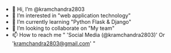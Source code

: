- 👋 Hi, I’m @kramchandra2803
- 👀 I’m interested in "web application technology"
- 🌱 I’m currently learning "Python Flask & Django"
- 💞️ I’m looking to collaborate on "My team"
- 📫 How to reach me " 'Social Media (@kramchandra2803)' Or 'kramchandra2803@gmail.com' "

<!---
kramchandra2803/kramchandra2803 is a ✨ special ✨ repository because its `README.md` (this file) appears on your GitHub profile.
You can click the Preview link to take a look at your changes.
--->

